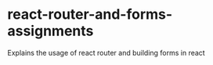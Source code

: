 # react-router-and-forms-assignments
Explains the usage of react router and building forms in react
